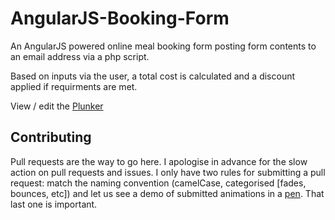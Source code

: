 # AngularJS-Booking-Form
An AngularJS powered online meal booking form posting form contents to an email address via a php script.

Based on inputs via the user, a total cost is calculated and a discount applied if requirments are met.

View / edit the <a href="http://plnkr.co/edit/adrj2x?p=preview" title="Plunker">Plunker</a>

## Contributing
Pull requests are the way to go here. I apologise in advance for the slow action on pull requests and issues. I only have two rules for submitting a pull request: match the naming convention (camelCase, categorised [fades, bounces, etc]) and let us see a demo of submitted animations in a [pen](http://codepen.io). That last one is important.
